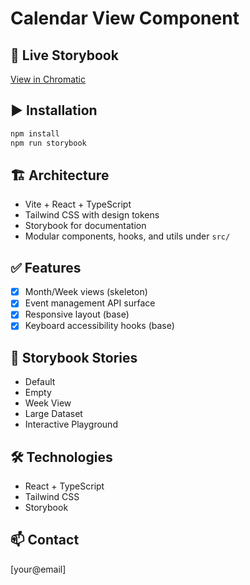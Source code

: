 # Calendar View Component

## 🚀 Live Storybook
[View in Chromatic](https://main--65e6d2d5c1e7d9e6fd1d8b0e-chromatic.com)

## ▶️ Installation
```bash
npm install
npm run storybook
```

## 🏗️ Architecture
- Vite + React + TypeScript
- Tailwind CSS with design tokens
- Storybook for documentation
- Modular components, hooks, and utils under `src/`

## ✅ Features
- [x] Month/Week views (skeleton)
- [x] Event management API surface
- [x] Responsive layout (base)
- [x] Keyboard accessibility hooks (base)

## 📘 Storybook Stories
- Default
- Empty
- Week View
- Large Dataset
- Interactive Playground

## 🛠️ Technologies
- React + TypeScript
- Tailwind CSS
- Storybook

## 📫 Contact
[your@email]

